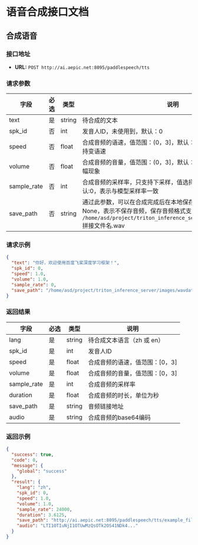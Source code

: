 # 语音合成接口文档

## 合成语音

### 接口地址

- **URL:** `POST http://ai.aepic.net:8095/paddlespeech/tts`

### 请求参数

| 字段          | 必选 | 类型     | 说明                                                                                                                                        | 
|-------------|----|--------|-------------------------------------------------------------------------------------------------------------------------------------------|
| text        | 是  | string | 待合成的文本                                                                                                                                    |
| spk_id      | 否  | int    | 发音人ID，未使用到，默认：0                                                                                                                           |
| speed       | 否  | float  | 合成音频的语速，值范围：(0，3]，默认：1.0，Windows平台不支持变语速                                                                                                  |
| volume      | 否  | float  | 合成音频的音量，值范围：(0，3]，默认：1.0，值过大可能会存在截幅现象                                                                                                     |
| sample_rate | 否  | int    | 合成音频的采样率，只支持下采样，值选择 [0, 8000, 16000]，默认:0，表示与模型采样率一致                                                                                      |
| save_path   | 否  | string | 通过此参数，可以在合成完成后在本地保存一个音频文件，默认值：None，表示不保存音频，保存音频格式支持wav和pcm。保存路径为 `/home/asd/project/triton_inference_server/images/wavdatadir/` 拼接文件名.wav |

### 请求示例

```json
{
  "text": "你好，欢迎使用百度飞桨深度学习框架！",
  "spk_id": 0,
  "speed": 1.0,
  "volume": 1.0,
  "sample_rate": 0,
  "save_path": "/home/asd/project/triton_inference_server/images/wavdatadir/你的文件名.wav"
}
```

### 返回结果

| 字段          | 必选 | 类型     | 说明                | 
|-------------|----|--------|-------------------|
| lang        | 是  | string | 待合成文本语言（zh 或 en）  |
| spk_id      | 是  | int    | 发音人ID             |
| speed       | 是  | float  | 合成音频的语速，值范围：[0，3] |
| volume      | 是  | float  | 合成音频的音量，值范围：[0，3] |
| sample_rate | 是  | int    | 合成音频的采样率          |
| duration    | 是  | float  | 合成音频的时长，单位为秒      |
| save_path   | 是  | string | 音频链接地址            |
| audio       | 是  | string | 合成音频的base64编码     |

### 返回示例

```json
{
  "success": true,
  "code": 0,
  "message": {
    "global": "success"
  },
  "result": {
    "lang": "zh",
    "spk_id": 0,
    "speed": 1.0,
    "volume": 1.0,
    "sample_rate": 24000,
    "duration": 3.6125,
    "save_path": "http://ai.aepic.net:8095/paddlespeech/tts/example_filename.wav",
    "audio": "LTI1OTIuNjI1OTUwMzQsOTk2OS41NDk4..."
  }
}
```